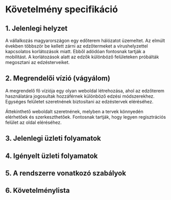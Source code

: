 # Követelmény specifikáció


## 1. Jelenlegi helyzet
A vállalkozás magyarországon egy edőterem hálózatot üzemeltet. Az elmúlt években többször be kellett zárni az edzőtermeket a vírushelyzettel kapcsolatos korlátozások miatt. Ebből adódóan fontosnak tartják a mobilitást. A korlátozások alatt az edzők különböző felületeken próbálták megosztani az edzésterveiket. 


## 2. Megrendelői vízió (vágyálom)
A megrendelő fő víziója egy olyan weboldal létrehozása, ahol az edzőterem használatára jogosultak hozzáférnek különböző edzési módszerekhez. Egységes felületet szeretnének biztosítani az edzéstervek eléréséhez.

Áttekinthető weboldalt szeretnének, melyben a tervek könnyedén elérhetőek és szerkeszthetőek. Fontosnak tartják, hogy legyen regisztrációs felület az oldal eléréséhez. 


## 3. Jelenlegi üzleti folyamatok


## 4. Igényelt üzleti folyamatok


## 5. A rendszerre vonatkozó szabályok


## 6. Követelménylista
